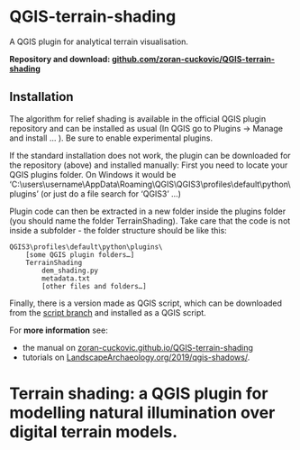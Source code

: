 # QGIS-terrain-shading

A QGIS plugin for analytical terrain visualisation. 

**Repository and download: [github.com/zoran-cuckovic/QGIS-terrain-shading](https://github.com/zoran-cuckovic/QGIS-terrain-shading)**

## Installation

The algorithm for relief shading is available in the official QGIS plugin repository and can be installed as usual (In QGIS go to Plugins -> Manage and install … ). Be sure to enable experimental plugins. 

If the standard installation does not work, the plugin can be downloaded for the repository (above) and installed manually: 
First you need to locate your QGIS plugins folder. On Windows it would be ‘C:\users\username\AppData\Roaming\QGIS\QGIS3\profiles\default\python\plugins’ (or just do a file search for ‘QGIS3’ …)

Plugin code can then be extracted in a new folder inside the plugins folder (you should name the folder TerrainShading). Take care that the code is not inside a subfolder - the folder structure should be like this:

    QGIS3\profiles\default\python\plugins\
        [some QGIS plugin folders…]
        TerrainShading
            dem_shading.py
            metadata.txt
            [other files and folders…]


Finally, there is a version made as QGIS script, which can be downloaded from the [script branch](https://github.com/zoran-cuckovic/QGIS-terrain-shading/tree/script) and installed as a QGIS script. 

For **more information** see:

- the manual on [zoran-cuckovic.github.io/QGIS-terrain-shading](https://zoran-cuckovic.github.io/QGIS-terrain-shading) 
- tutorials on [LandscapeArchaeology.org/2019/qgis-shadows/](https://LandscapeArchaeology.org/2019/qgis-shadows/).

# Terrain shading: a QGIS plugin for modelling natural illumination over digital terrain models.
